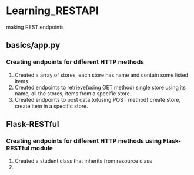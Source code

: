 # Learning_RESTAPI
making REST endpoints 

## basics/app.py
### Creating endpoints for different HTTP methods 
1. Created a array of stores, each store has name and contain some listed items.
2. Created endpoints to retrieve(using GET method) single store using its name, all the stores, items from a specific store.
3. Created endpoints to post data to(using POST method) create store, create item in a specific store.
## Flask-RESTful
### Creating endpoints for different HTTP methods using Flask-RESTful module
1. Created a student class that inherits from resource class
2.
